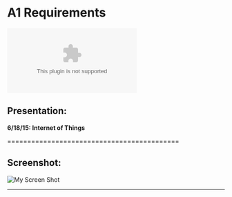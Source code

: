 # A1 Requirements
[![My Main Page](RodriguezMichael.com)](RodriguezMichael.com)

## **Presentation:**
 **6/18/15: Internet of Things**
 
 ===========================================
 
 ## **Screenshot**:
 
 ![My Screen Shot](https://bitbucket.org/mr12j/lis4708a1/raw/master/images/screenshot.jpg
 "My Screen Shot")
 
 ---